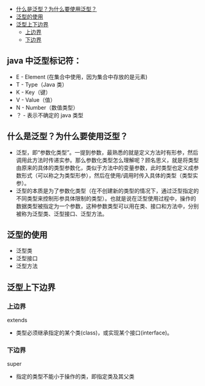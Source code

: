 
* [什么是泛型？为什么要使用泛型？](#什么是泛型为什么要使用泛型)
* [泛型的使用](#泛型的使用)
* [泛型上下边界](#泛型上下边界)
    * [上边界](#上边界)
    * [下边界](#下边界)

## java 中泛型标记符：

- E - Element (在集合中使用，因为集合中存放的是元素)
- T - Type（Java 类）
- K - Key（键）
- V - Value（值）
- N - Number（数值类型）
- ？ - 表示不确定的 java 类型
## 什么是泛型？为什么要使用泛型？
- 泛型，即“参数化类型”。一提到参数，最熟悉的就是定义方法时有形参，然后调用此方法时传递实参。那么参数化类型怎么理解呢？顾名思义，就是将类型由原来的具体的类型参数化，类似于方法中的变量参数，此时类型也定义成参数形式（可以称之为类型形参），然后在使用/调用时传入具体的类型（类型实参）。
- 泛型的本质是为了参数化类型（在不创建新的类型的情况下，通过泛型指定的不同类型来控制形参具体限制的类型）。也就是说在泛型使用过程中，操作的数据类型被指定为一个参数，这种参数类型可以用在类、接口和方法中，分别被称为泛型类、泛型接口、泛型方法。
## 泛型的使用
- 泛型类
- 泛型接口
- 泛型方法
## 泛型上下边界
### 上边界
extends
- 类型必须继承指定的某个类(class)，或实现某个接口(interface)。
### 下边界
super
- 指定的类型不能小于操作的类，即指定类及其父类
